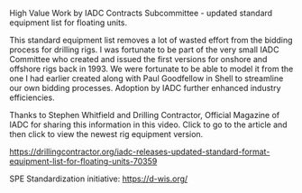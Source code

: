 High Value Work by IADC Contracts Subcommittee - updated standard equipment list for floating units.

This standard equipment list removes a lot of wasted effort from the bidding process for drilling rigs. I was fortunate to be part of the very small IADC Committee who created and issued the first versions for onshore and offshore rigs back in 1993. We were fortunate to be able to model it from the one I had earlier created along with Paul Goodfellow in Shell to streamline our own bidding processes. Adoption by IADC further enhanced industry efficiencies.

Thanks to Stephen Whitfield and Drilling Contractor, Official Magazine of IADC for sharing this information in this video. Click to go to the article and then click to view the newest rig equipment version.

<https://drillingcontractor.org/iadc-releases-updated-standard-format-equipment-list-for-floating-units-70359>

SPE Standardization initiative:
<https://d-wis.org/>
